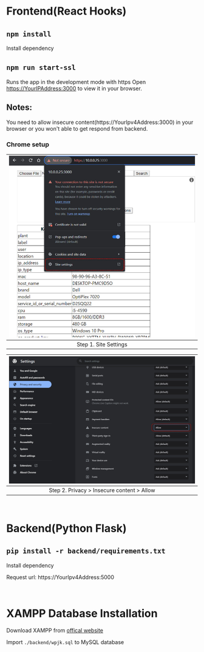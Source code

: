 # Frontend(React Hooks)

## `npm install`

Install dependency

## `npm run start-ssl`

Runs the app in the development mode with https
Open [https://YourIPAddress:3000](https://YourIPAddress:3000) to view it in your browser.

## Notes:

You need to allow insecure content(https://YourIpv4Address:3000) in your browser or you won't able to get respond from backend.

### Chrome setup
| ![Result](https://github.com/imgonewild/wpjk/blob/main/chrome_allow_insecure.jpg?raw=true) |
|:--:| 
| Step 1. Site Settings |


| ![Result](https://github.com/imgonewild/wpjk/blob/main/chrome_allow_insecure_2.jpg?raw=true) |
|:--:| 
| Step 2. Privacy > Insecure content > Allow |

<br />

# Backend(Python Flask) 

## `pip install -r backend/requirements.txt`

Install dependency

Request url: https://YourIpv4Address:5000

<br />

# XAMPP Database Installation

Download XAMPP from [offical website](https://sourceforge.net/projects/xampp/files/XAMPP%20Windows/8.2.4/xampp-windows-x64-8.2.4-0-VS16-installer.exe)

Import `./backend/wpjk.sql` to MySQL database
